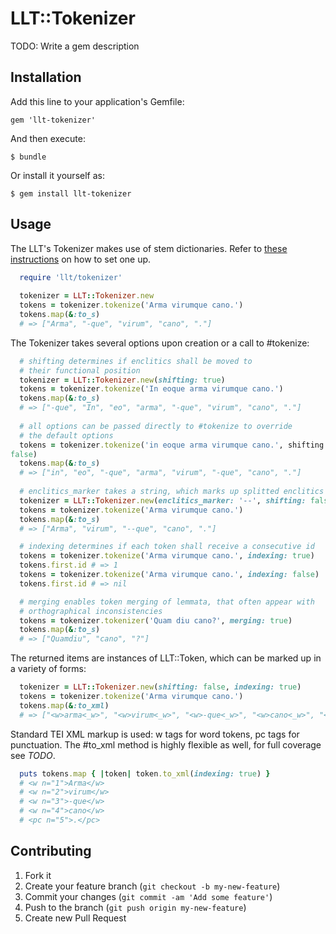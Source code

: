 # LLT::Tokenizer

TODO: Write a gem description

## Installation

Add this line to your application's Gemfile:

    gem 'llt-tokenizer'

And then execute:

    $ bundle

Or install it yourself as:

    $ gem install llt-tokenizer

## Usage

The LLT's Tokenizer makes use of stem dictionaries. Refer to [these instructions](http://github.com/latin-language-toolkit/llt-db_handler "llt-db_handler") on how to set one up.

```ruby
  require 'llt/tokenizer'
 
  tokenizer = LLT::Tokenizer.new
  tokens = tokenizer.tokenize('Arma virumque cano.')
  tokens.map(&:to_s)
  # => ["Arma", "-que", "virum", "cano", "."]
```

The Tokenizer takes several options upon creation or a call to #tokenize:

```ruby
  # shifting determines if enclitics shall be moved to
  # their functional position
  tokenizer = LLT::Tokenizer.new(shifting: true)
  tokens = tokenizer.tokenize('In eoque arma virumque cano.')
  tokens.map(&:to_s)
  # => ["-que", "In", "eo", "arma", "-que", "virum", "cano", "."]
  
  # all options can be passed directly to #tokenize to override
  # the default options
  tokens = tokenizer.tokenize('in eoque arma virumque cano.', shifting:
false)
  tokens.map(&:to_s)
  # => ["in", "eo", "-que", "arma", "virum", "-que", "cano", "."]
  
  # enclitics_marker takes a string, which marks up splitted enclitics
  tokenizer = LLT::Tokenizer.new(enclitics_marker: '--', shifting: false)
  tokens = tokenizer.tokenize('Arma virumque cano.')
  tokens.map(&:to_s)
  # => ["Arma", "virum", "--que", "cano", "."]

  # indexing determines if each token shall receive a consecutive id
  tokens = tokenizer.tokenize('Arma virumque cano.', indexing: true)
  tokens.first.id # => 1
  tokens = tokenizer.tokenize('Arma virumque cano.', indexing: false)
  tokens.first.id # => nil

  # merging enables token merging of lemmata, that often appear with
  # orthographical inconsistencies
  tokens = tokenizer.tokenizer('Quam diu cano?', merging: true)
  tokens.map(&:to_s)
  # => ["Quamdiu", "cano", "?"]
```

The returned items are instances of LLT::Token, which can be marked up
in a variety of forms:

```ruby
  tokenizer = LLT::Tokenizer.new(shifting: false, indexing: true)
  tokens = tokenizer.tokenize('Arma virumque cano.')
  tokens.map(&:to_xml)
  # => ["<w>arma<_w>", "<w>virum<_w>", "<w>-que<_w>", "<w>cano<_w>", "<pc>.<_pc>"]
```

Standard TEI XML markup is used: w tags for word tokens, pc tags for
punctuation. The #to_xml method is highly flexible as well, for full
coverage see _TODO_.

```ruby
  puts tokens.map { |token| token.to_xml(indexing: true) }
  # <w n="1">Arma</w>
  # <w n="2">virum</w>
  # <w n="3">-que</w>
  # <w n="4">cano</w>
  # <pc n="5">.</pc>
```


## Contributing

1. Fork it
2. Create your feature branch (`git checkout -b my-new-feature`)
3. Commit your changes (`git commit -am 'Add some feature'`)
4. Push to the branch (`git push origin my-new-feature`)
5. Create new Pull Request

